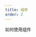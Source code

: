 ```yaml
---
title: 组件
order: 2
---
```

如何使用组件

<playground path='tutorial/control/demo/amap.js' rid='map'></playground>